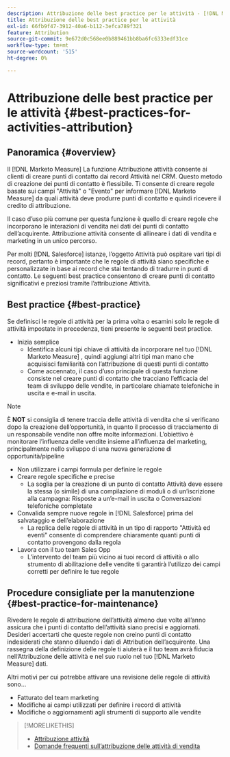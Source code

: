 ```yaml
---
description: Attribuzione delle best practice per le attività - [!DNL Marketo Measure]
title: Attribuzione delle best practice per le attività
exl-id: 66fb9f47-3912-40a6-b112-3efca789f321
feature: Attribution
source-git-commit: 9e672d0c568ee0b889461bb8ba6fc6333edf31ce
workflow-type: tm+mt
source-wordcount: '515'
ht-degree: 0%

---
```


# Attribuzione delle best practice per le attività {#best-practices-for-activities-attribution}

## Panoramica {#overview}

Il [!DNL Marketo Measure] La funzione Attribuzione attività consente ai clienti di creare punti di contatto dai record Attività nel CRM. Questo metodo di creazione dei punti di contatto è flessibile. Ti consente di creare regole basate sui campi &quot;Attività&quot; o &quot;Evento&quot; per informare [!DNL Marketo Measure] da quali attività deve produrre punti di contatto e quindi ricevere il credito di attribuzione.

Il caso d’uso più comune per questa funzione è quello di creare regole che incorporano le interazioni di vendita nei dati dei punti di contatto dell’acquirente. Attribuzione attività consente di allineare i dati di vendita e marketing in un unico percorso.

Per molti [!DNL Salesforce] istanze, l’oggetto Attività può ospitare vari tipi di record, pertanto è importante che le regole di attività siano specifiche e personalizzate in base ai record che stai tentando di tradurre in punti di contatto. Le seguenti best practice consentono di creare punti di contatto significativi e preziosi tramite l’attribuzione Attività.

## Best practice {#best-practice}

Se definisci le regole di attività per la prima volta o esamini solo le regole di attività impostate in precedenza, tieni presente le seguenti best practice.

* Inizia semplice
   * Identifica alcuni tipi chiave di attività da incorporare nel tuo [!DNL Marketo Measure] , quindi aggiungi altri tipi man mano che acquisisci familiarità con l’attribuzione di questi punti di contatto
   * Come accennato, il caso d’uso principale di questa funzione consiste nel creare punti di contatto che tracciano l’efficacia del team di sviluppo delle vendite, in particolare chiamate telefoniche in uscita e e-mail in uscita.

>[!NOTE]
>
>È **NOT** si consiglia di tenere traccia delle attività di vendita che si verificano dopo la creazione dell’opportunità, in quanto il processo di tracciamento di un responsabile vendite non offre molte informazioni. L’obiettivo è monitorare l’influenza delle vendite insieme all’influenza del marketing, principalmente nello sviluppo di una nuova generazione di opportunità/pipeline

* Non utilizzare i campi formula per definire le regole
* Creare regole specifiche e precise
   * La soglia per la creazione di un punto di contatto Attività deve essere la stessa (o simile) di una compilazione di moduli o di un’iscrizione alla campagna: Risposte a un’e-mail in uscita o Conversazioni telefoniche completate
* Convalida sempre nuove regole in [!DNL Salesforce] prima del salvataggio e dell’elaborazione
   * La replica delle regole di attività in un tipo di rapporto &quot;Attività ed eventi&quot; consente di comprendere chiaramente quanti punti di contatto provengono dalla regola
* Lavora con il tuo team Sales Opp
   * L’intervento del team più vicino ai tuoi record di attività o allo strumento di abilitazione delle vendite ti garantirà l’utilizzo dei campi corretti per definire le tue regole

## Procedure consigliate per la manutenzione {#best-practice-for-maintenance}

Rivedere le regole di attribuzione dell’attività almeno due volte all’anno assicura che i punti di contatto dell’attività siano precisi e aggiornati. Desideri accertarti che queste regole non creino punti di contatto indesiderati che stanno diluendo i dati di Attribution dell’acquirente. Una rassegna della definizione delle regole ti aiuterà e il tuo team avrà fiducia nell’Attribuzione delle attività e nel suo ruolo nel tuo [!DNL Marketo Measure] dati.

Altri motivi per cui potrebbe attivare una revisione delle regole di attività sono...

* Fatturato del team marketing
* Modifiche ai campi utilizzati per definire i record di attività
* Modifiche o aggiornamenti agli strumenti di supporto alle vendite

>[!MORELIKETHIS]
>
>* [Attribuzione attività](/help/advanced-marketo-measure-features/activities-attribution/salesforce-activities-attribution.md)
>* [Domande frequenti sull’attribuzione delle attività di vendita](/help/advanced-marketo-measure-features/activities-attribution/activities-attribution-faq.md)
